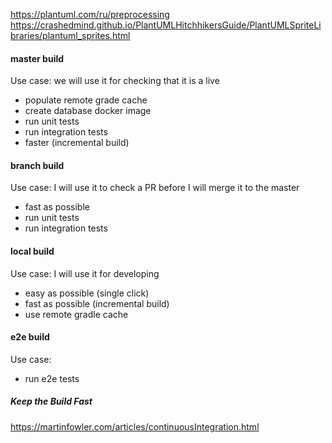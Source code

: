 https://plantuml.com/ru/preprocessing
https://crashedmind.github.io/PlantUMLHitchhikersGuide/PlantUMLSpriteLibraries/plantuml_sprites.html

#### master build
Use case: we will use it for checking that it is a live

* populate remote grade cache
* create database docker image
* run unit tests
* run integration tests
* faster (incremental build)

#### branch build
Use case: I will use it to check a PR before I will merge it to the master

* fast as possible
* run unit tests
* run integration tests

#### local build
Use case: I will use it for developing

* easy as possible (single click)
* fast as possible (incremental build)
* use remote gradle cache


#### e2e build
Use case:

* run e2e tests

##### Keep the Build Fast
https://martinfowler.com/articles/continuousIntegration.html